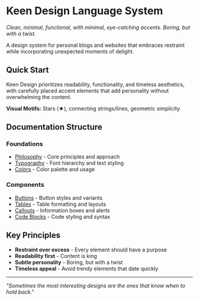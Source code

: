 # Keen Design Language System

*Clean, minimal, functional, with minimal, eye-catching accents. Boring, but with a twist.*

A design system for personal blogs and websites that embraces restraint while incorporating unexpected moments of delight.

## Quick Start

Keen Design prioritizes readability, functionality, and timeless aesthetics, with carefully placed accent elements that add personality without overwhelming the content.

**Visual Motifs:** Stars (★), connecting strings/lines, geometric simplicity

## Documentation Structure

### Foundations
- [Philosophy](foundations/philosophy.md) - Core principles and approach
- [Typography](foundations/typography.md) - Font hierarchy and text styling
- [Colors](foundations/colors.md) - Color palette and usage
<!-- - [Spacing](foundations/spacing.md) - Layout spacing and rhythm -->

### Components
- [Buttons](components/buttons.md) - Button styles and variants
- [Tables](components/tables.md) - Table formatting and layouts
- [Callouts](components/callouts.md) - Information boxes and alerts
- [Code Blocks](components/code-blocks.md) - Code styling and syntax

<!-- ### Patterns
- [Layout](patterns/layout.md) - Grid system and page structure
- [Navigation](patterns/navigation.md) - Navigation patterns and menus
- [Decorative Elements](patterns/decorative-elements.md) - Stars, strings, and accents -->

<!-- ### Guidelines
- [Usage](guidelines/usage.md) - Do's and don'ts
- [Accessibility](guidelines/accessibility.md) - Accessibility standards -->

## Key Principles

- **Restraint over excess** - Every element should have a purpose
- **Readability first** - Content is king
- **Subtle personality** - Boring, but with a twist
- **Timeless appeal** - Avoid trendy elements that date quickly

---

*"Sometimes the most interesting designs are the ones that know when to hold back."*